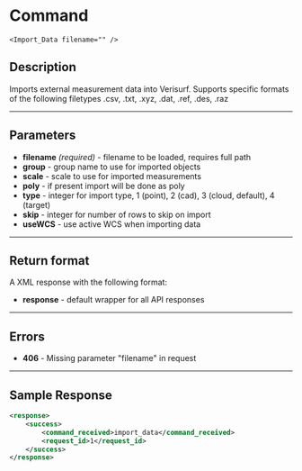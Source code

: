 # Command

    <Import_Data filename="" />

## Description

Imports external measurement data into Verisurf.  Supports specific formats of the following filetypes .csv, .txt, .xyz, .dat, .ref, .des, .raz

***

## Parameters
- **filename** _(required)_ - filename to be loaded, requires full path
- **group** - group name to use for imported objects
- **scale** - scale to use for imported measurements
- **poly** - if present import will be done as poly
- **type** - integer for import type, 1 (point), 2 (cad), 3 (cloud, default), 4 (target)
- **skip** - integer for number of rows to skip on import
- **useWCS** - use active WCS when importing data

***

## Return format
A XML response with the following format:

- **response** - default wrapper for all API responses

***

## Errors
- **406** - Missing parameter "filename" in request
 
***

## Sample Response
```xml
<response>
	<success>
		<command_received>import_data</command_received>
		<request_id>1</request_id>
	</success>
</response>
```
